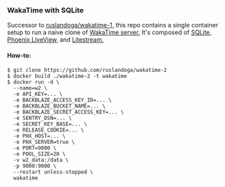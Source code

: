 ### WakaTime with SQLite

Successor to [ruslandoga/wakatime-1,](https://github.com/ruslandoga/wakatime-1) this repo contains a single container setup to run a naive clone of [WakaTime server.](https://wakatime.com) It's composed of [SQLite,](https://www.sqlite.org) [Phoenix LiveView,](https://github.com/phoenixframework/phoenix_live_view) and [Litestream.](https://litestream.io)

#### How-to:

```shell
$ git clone https://github.com/ruslandoga/wakatime-2
$ docker build ./wakatime-2 -t wakatime
$ docker run -d \
  --name=w2 \
  -e API_KEY=... \
  -e BACKBLAZE_ACCESS_KEY_ID=... \
  -e BACKBLAZE_BUCKET_NAME=... \
  -e BACKBLAZE_SECRET_ACCESS_KEY=... \
  -e SENTRY_DSN=... \
  -e SECRET_KEY_BASE=... \
  -e RELEASE_COOKIE=... \
  -e PHX_HOST=... \
  -e PHX_SERVER=true \
  -e PORT=9000 \
  -e POOL_SIZE=20 \
  -v w2_data:/data \
  -p 9000:9000 \
  --restart unless-stopped \
  wakatime
```
